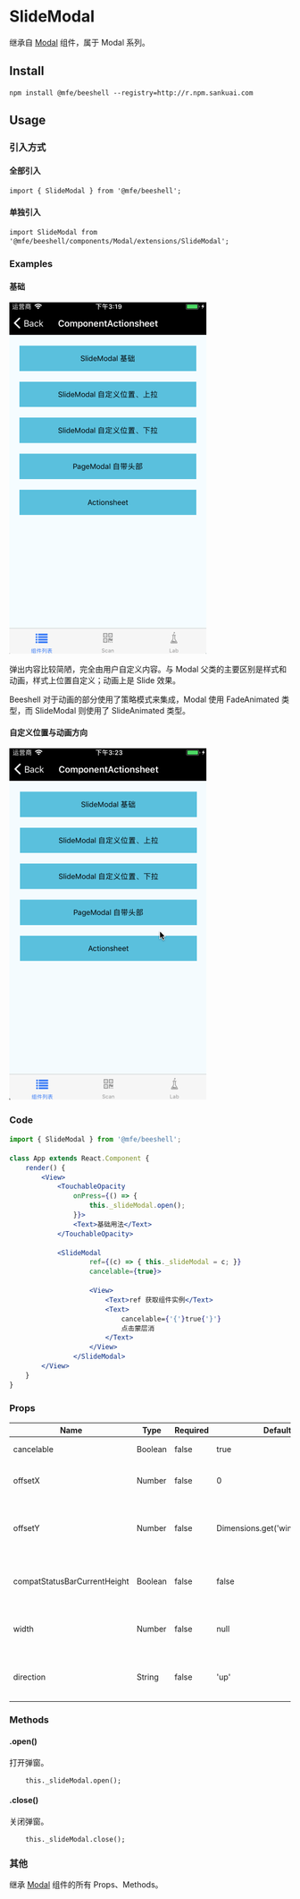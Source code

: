 # SlideModal

继承自 [Modal](./Modal.md) 组件，属于 Modal 系列。

## Install

```
npm install @mfe/beeshell --registry=http://r.npm.sankuai.com
```

## Usage

### 引入方式
#### 全部引入
```
import { SlideModal } from '@mfe/beeshell';
```

#### 单独引入
```
import SlideModal from '@mfe/beeshell/components/Modal/extensions/SlideModal';
```


### Examples
#### 基础
![image](../images/SlideModal/1.gif)

弹出内容比较简陋，完全由用户自定义内容。与 Modal 父类的主要区别是样式和动画，样式上位置自定义；动画上是 Slide 效果。

Beeshell 对于动画的部分使用了策略模式来集成，Modal 使用 FadeAnimated 类型，而 SlideModal 则使用了 SlideAnimated 类型。

#### 自定义位置与动画方向

![image](../images/SlideModal/2.gif)

### Code

```jsx
import { SlideModal } from '@mfe/beeshell';

class App extends React.Component {
    render() {
        <View>
            <TouchableOpacity
                onPress={() => {
                    this._slideModal.open();
                }}>
                <Text>基础用法</Text>
            </TouchableOpacity>

            <SlideModal
                    ref={(c) => { this._slideModal = c; }}
                    cancelable={true}>

                    <View>
                        <Text>ref 获取组件实例</Text>
                        <Text>
                            cancelable={'{'}true{'}'}
                            点击蒙层消
                        </Text>
                    </View>
                </SlideModal>
        </View>
    }
}


```

### Props

| Name | Type | Required | Default | Description |
| ---- | ---- | ---- | ---- | ---- |
| cancelable | Boolean | false | true | 点击蒙层是否消失 |
| offsetX | Number | false | 0 | 距离屏幕左边距离，默认是 0|
| offsetY | Number | false | Dimensions.get('window').height | 距离屏幕顶部距离，默认是屏幕的高度，即从底部弹出 |
| compatStatusBarCurrentHeight | Boolean | false | false | 是否兼容状态栏高度，根据实际情况配置 |
| width | Number | false | null | 弹出内容的宽度，默认根据子元素内容而定 |
| direction | String | false | 'up' | 动画的方向 'up' 上拉，'down' 下拉 |

### Methods
#### .open()

打开弹窗。

```
    this._slideModal.open();
```

#### .close()

关闭弹窗。

```
    this._slideModal.close();
```

### 其他

继承 [Modal](./Modal.md) 组件的所有 Props、Methods。
